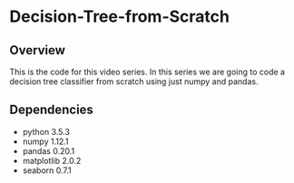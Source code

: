 # Decision-Tree-from-Scratch
## Overview

This is the code for this video series. In this series we are going to code a decision tree classifier from scratch using just numpy and pandas.

## Dependencies

- python                    3.5.3
- numpy                     1.12.1
- pandas                    0.20.1
- matplotlib                2.0.2
- seaborn                   0.7.1
